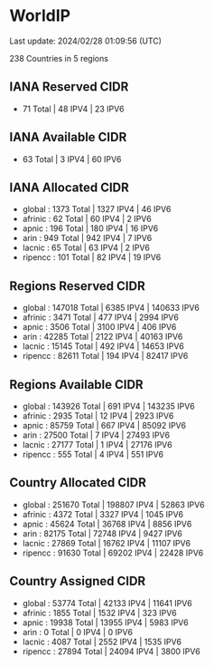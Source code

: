 # WorldIP

Last update: 2024/02/28 01:09:56 (UTC)

238 Countries in 5 regions

## IANA Reserved CIDR

- 71 Total | 48 IPV4 | 23 IPV6

## IANA Available CIDR

- 63 Total | 3 IPV4 | 60 IPV6

## IANA Allocated CIDR

- global : 1373 Total | 1327 IPV4 | 46 IPV6
- afrinic : 62 Total | 60 IPV4 | 2 IPV6
- apnic : 196 Total | 180 IPV4 | 16 IPV6
- arin : 949 Total | 942 IPV4 | 7 IPV6
- lacnic : 65 Total | 63 IPV4 | 2 IPV6
- ripencc : 101 Total | 82 IPV4 | 19 IPV6

## Regions Reserved CIDR

- global : 147018 Total | 6385 IPV4 | 140633 IPV6
- afrinic : 3471 Total | 477 IPV4 | 2994 IPV6
- apnic : 3506 Total | 3100 IPV4 | 406 IPV6
- arin : 42285 Total | 2122 IPV4 | 40163 IPV6
- lacnic : 15145 Total | 492 IPV4 | 14653 IPV6
- ripencc : 82611 Total | 194 IPV4 | 82417 IPV6

## Regions Available CIDR

- global : 143926 Total | 691 IPV4 | 143235 IPV6
- afrinic : 2935 Total | 12 IPV4 | 2923 IPV6
- apnic : 85759 Total | 667 IPV4 | 85092 IPV6
- arin : 27500 Total | 7 IPV4 | 27493 IPV6
- lacnic : 27177 Total | 1 IPV4 | 27176 IPV6
- ripencc : 555 Total | 4 IPV4 | 551 IPV6

## Country Allocated CIDR

- global : 251670 Total | 198807 IPV4 | 52863 IPV6
- afrinic : 4372 Total | 3327 IPV4 | 1045 IPV6
- apnic : 45624 Total | 36768 IPV4 | 8856 IPV6
- arin : 82175 Total | 72748 IPV4 | 9427 IPV6
- lacnic : 27869 Total | 16762 IPV4 | 11107 IPV6
- ripencc : 91630 Total | 69202 IPV4 | 22428 IPV6

## Country Assigned CIDR

- global : 53774 Total | 42133 IPV4 | 11641 IPV6
- afrinic : 1855 Total | 1532 IPV4 | 323 IPV6
- apnic : 19938 Total | 13955 IPV4 | 5983 IPV6
- arin : 0 Total | 0 IPV4 | 0 IPV6
- lacnic : 4087 Total | 2552 IPV4 | 1535 IPV6
- ripencc : 27894 Total | 24094 IPV4 | 3800 IPV6
